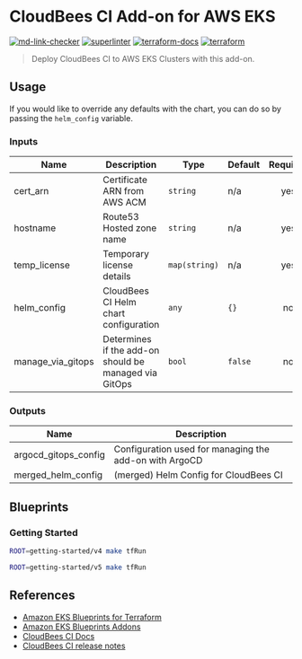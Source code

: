 # CloudBees CI Add-on for AWS EKS

[![md-link-checker](https://github.com/cloudbees/terraform-aws-cloudbees-ci-eks-addon/actions/workflows/md-link-checker.yml/badge.svg)](https://github.com/cloudbees/terraform-aws-cloudbees-ci-eks-addon/actions/workflows/md-link-checker.yml) [![superlinter](https://github.com/cloudbees/terraform-aws-cloudbees-ci-eks-addon/actions/workflows/superlinter.yml/badge.svg)](https://github.com/cloudbees/terraform-aws-cloudbees-ci-eks-addon/actions/workflows/superlinter.yml) [![terraform-docs](https://github.com/cloudbees/terraform-aws-cloudbees-ci-eks-addon/actions/workflows/terraform-docs.yml/badge.svg)](https://github.com/cloudbees/terraform-aws-cloudbees-ci-eks-addon/actions/workflows/terraform-docs.yml) [![terraform](https://github.com/cloudbees/terraform-aws-cloudbees-ci-eks-addon/actions/workflows/terraform.yml/badge.svg)](https://github.com/cloudbees/terraform-aws-cloudbees-ci-eks-addon/actions/workflows/terraform.yml)

> Deploy CloudBees CI to AWS EKS Clusters with this add-on.

## Usage

If you would like to override any defaults with the chart, you can do so by passing the `helm_config` variable.

<!-- BEGIN_TF_DOCS -->
### Inputs

| Name | Description | Type | Default | Required |
|------|-------------|------|---------|:--------:|
| cert_arn | Certificate ARN from AWS ACM | `string` | n/a | yes |
| hostname | Route53 Hosted zone name | `string` | n/a | yes |
| temp_license | Temporary license details | `map(string)` | n/a | yes |
| helm_config | CloudBees CI Helm chart configuration | `any` | `{}` | no |
| manage_via_gitops | Determines if the add-on should be managed via GitOps | `bool` | `false` | no |

### Outputs

| Name | Description |
|------|-------------|
| argocd_gitops_config | Configuration used for managing the add-on with ArgoCD |
| merged_helm_config | (merged) Helm Config for CloudBees CI |
<!-- END_TF_DOCS -->

## Blueprints

### Getting Started

```bash
ROOT=getting-started/v4 make tfRun
```

```bash
ROOT=getting-started/v5 make tfRun
```

## References

- [Amazon EKS Blueprints for Terraform](https://aws-ia.github.io/terraform-aws-eks-blueprints/)
- [Amazon EKS Blueprints Addons](https://aws-ia.github.io/terraform-aws-eks-blueprints-addons/main/)
- [CloudBees CI Docs](https://docs.cloudbees.com/docs/cloudbees-ci/latest/)
- [CloudBees CI release notes](https://docs.cloudbees.com/docs/release-notes/latest/cloudbees-ci/)